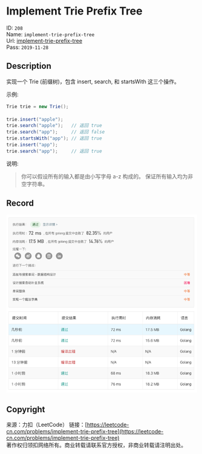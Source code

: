 # Implement Trie Prefix Tree

ID: `208`  
Name: `implement-trie-prefix-tree`  
Url: [implement-trie-prefix-tree](https://leetcode-cn.com/problems/implement-trie-prefix-tree/)  
Pass: `2019-11-28`

## Description

实现一个 Trie (前缀树)，包含 insert, search, 和 startsWith 这三个操作。

示例:

```java
Trie trie = new Trie();

trie.insert("apple");
trie.search("apple");   // 返回 true
trie.search("app");     // 返回 false
trie.startsWith("app"); // 返回 true
trie.insert("app");
trie.search("app");     // 返回 true
```

说明:

> 你可以假设所有的输入都是由小写字母 a-z 构成的。
> 保证所有输入均为非空字符串。

## Record

![Record](record.png "Record")

## Copyright

来源：力扣（LeetCode）
链接：[https://leetcode-cn.com/problems/implement-trie-prefix-tree](https://leetcode-cn.com/problems/implement-trie-prefix-tree)  
著作权归领扣网络所有。商业转载请联系官方授权，非商业转载请注明出处。
